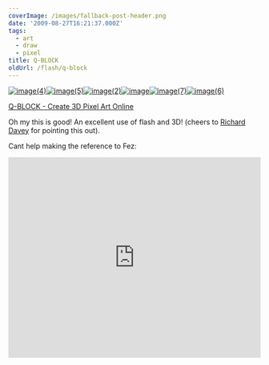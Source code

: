```yaml
---
coverImage: /images/fallback-post-header.png
date: '2009-08-27T16:21:37.000Z'
tags:
  - art
  - draw
  - pixel
title: Q-BLOCK
oldUrl: /flash/q-block
---
```


[![image(4)](/wp-content/uploads/2009/08/image4.gif "image(4)")](/wp-content/uploads/2009/08/image4.gif)[![image(5)](/wp-content/uploads/2009/08/image5.gif "image(5)")](/wp-content/uploads/2009/08/image5.gif)[![image(2)](/wp-content/uploads/2009/08/image2.gif "image(2)")](/wp-content/uploads/2009/08/image2.gif)[![image](/wp-content/uploads/2009/08/image.gif "image")](/wp-content/uploads/2009/08/image.gif)[![image(7)](/wp-content/uploads/2009/08/image7.gif "image(7)")](/wp-content/uploads/2009/08/image7.gif)[![image(6)](/wp-content/uploads/2009/08/image6.gif "image(6)")](/wp-content/uploads/2009/08/image6.gif)

[Q-BLOCK - Create 3D Pixel Art Online](https://kyucon.com/qblock/)

Oh my this is good! An excellent use of flash and 3D! (cheers to [Richard Davey](https://www.photonstorm.com/) for pointing this out).

Cant help making the reference to Fez:

<iframe width="100%" height="400" src="https://www.youtube.com/embed/FrVVIVyLx-Y" frameborder="0" allow="accelerometer; autoplay; clipboard-write; encrypted-media; gyroscope; picture-in-picture" allowfullscreen></iframe>
